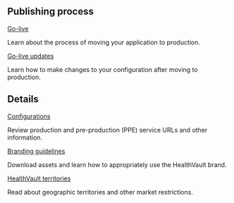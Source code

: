 Publishing process
------------------

<a href="go-live.md" id="StructuredSectionGroup1_13802_7">Go-live</a>

Learn about the process of moving your application to production.

<a href="updates.md" id="StructuredSectionGroup1_13802_8">Go-live updates</a>

Learn how to make changes to your configuration after moving to production.

Details
-------

<a href="configurations.md" id="StructuredSectionGroup1_13802_10">Configurations</a>

Review production and pre-production (PPE) service URLs and other information.

<a href="brand-materials.md" id="StructuredSectionGroup1_13802_9">Branding guidelines</a>

Download assets and learn how to appropriately use the HealthVault brand.

<a href="territories.md" id="StructuredSectionGroup1_13802_11">HealthVault territories</a>

Read about geographic territories and other market restrictions.
